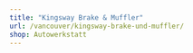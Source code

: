 ```yaml
---
title: "Kingsway Brake & Muffler"
url: /vancouver/kingsway-brake-und-muffler/
shop: Autowerkstatt
---
```

